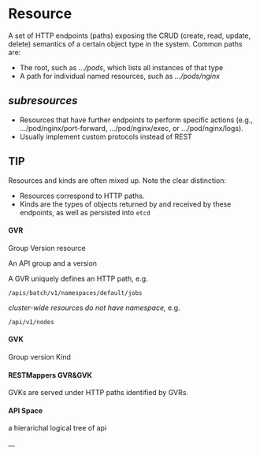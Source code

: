 # Resource

A set of HTTP endpoints (paths) exposing the CRUD (create, read, update, delete) semantics of a certain object type in the system. Common paths are:

* The root, such as _…/pods_, which lists all instances of that type
* A path for individual named resources, such as _…/pods/nginx_

## _subresources_&#x20;

* Resources that have further endpoints to perform specific actions (e.g., …/pod/nginx/port-forward, …/pod/nginx/exec, or …/pod/nginx/logs).
* Usually implement custom protocols instead of REST

## **TIP**

Resources and kinds are often mixed up. Note the clear distinction:

* Resources correspond to HTTP paths.
* Kinds are the types of objects returned by and received by these endpoints, as well as persisted into `etcd`

#### GVR

Group Version resource

An API group and a version

A GVR uniquely defines an HTTP path, e.g.

```
/apis/batch/v1/namespaces/default/jobs
```

_cluster-wide resources do not have namespace,_ e.g.

```
/api/v1/nodes
```

#### GVK

Group version Kind

#### RESTMappers GVR\&GVK

GVKs are served under HTTP paths identified by GVRs.

#### API Space

a hierarichal logical tree of api









__

